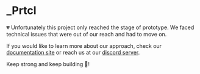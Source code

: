 # \_Prtcl

💔 Unfortunately this project only reached the stage of prototype. We faced technical issues that were out of our reach and had to move on.

If you would like to learn more about our approach, check our [documentation site](https://uprtcl.github.io/js-uprtcl/guide/) or reach us at our [discord server](https://discord.gg/QRt6WdyGNx).

Keep strong and keep building 💪!
